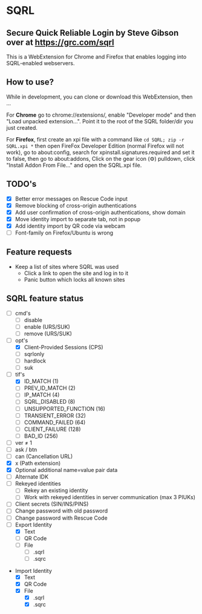 # SQRL

## Secure Quick Reliable Login by Steve Gibson over at https://grc.com/sqrl
This is a WebExtension for Chrome and Firefox that enables logging into SQRL-enabled webservers.

## How to use?
While in development, you can clone or download this WebExtension, then ...

For **Chrome** go to chrome://extensions/, enable "Developer mode" and then "Load unpacked extension...". Point it to the root of the SQRL folder/dir you just created.

For **Firefox**, first create an xpi file with a command like `cd SQRL; zip -r SQRL.xpi *` then open FireFox Developer Edition (normal Firefox will not work), go to about:config, search for xpinstall.signatures.required and set it to false, then go to about:addons, Click on the gear icon (⚙) pulldown, click "Install Addon From File..." and open the SQRL.xpi file.

## TODO's
- [x] Better error messages on Rescue Code input
- [x] Remove blocking of cross-origin authentications
- [x] Add user confirmation of cross-origin authentications, show domain
- [x] Move identity import to separate tab, not in popup
- [x] Add identity import by QR code via webcam
- [ ] Font-family on Firefox/Ubuntu is wrong

## Feature requests
- Keep a list of sites where SQRL was used
	- Click a link to open the site and log in to it
	- Panic button which locks all known sites

## SQRL feature status
- [ ] cmd's
  - [ ] disable
  - [ ] enable (URS/SUK)
  - [ ] remove (URS/SUK)
- [ ] opt's
  - [x] Client-Provided Sessions (CPS)
  - [ ] sqrlonly
  - [ ] hardlock
  - [ ] suk
- [ ] tif's
  - [x] ID_MATCH (1) 
  - [ ] PREV_ID_MATCH (2) 
  - [ ] IP_MATCH (4) 
  - [ ] SQRL_DISABLED (8) 
  - [ ] UNSUPPORTED_FUNCTION (16) 
  - [ ] TRANSIENT_ERROR (32) 
  - [ ] COMMAND_FAILED (64) 
  - [ ] CLIENT_FAILURE (128) 
  - [ ] BAD_ID (256) 
- [ ] ver ≠ 1
- [ ] ask / btn
- [ ] can (Cancellation URL)
- [x] x (Path extension)
- [x] Optional additional name=value pair data
- [ ] Alternate IDK
- [ ] Rekeyed identities
  - [ ] Rekey an existing identity
  - [ ] Work with rekeyed identities in server communication (max 3 PIUKs)
- [ ] Client secrets (SIN/INS/PINS)
- [ ] Change password with old password
- [ ] Change password with Rescue Code
- [ ] Export Identity
  - [x] Text
  - [ ] QR Code
  - [ ] File
    - [ ] .sqrl
    - [ ] .sqrc
- Import Identity
  - [x] Text
  - [x] QR Code
  - [x] File
    - [x] .sqrl
    - [x] .sqrc
